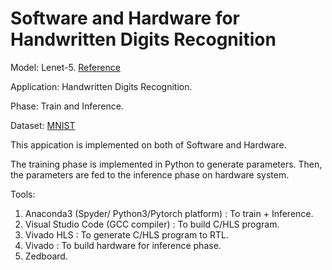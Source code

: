 # Software and Hardware for Handwritten Digits Recognition

Model:       Lenet-5.
[Reference](http://yann.lecun.com/exdb/publis/pdf/lecun-98.pdf)

Application: Handwritten Digits Recognition.

Phase:       Train and Inference.

Dataset:     [MNIST](http://yann.lecun.com/exdb/mnist/)

This appication is implemented on both of Software and Hardware.

The training phase is implemented in Python to generate parameters.
Then, the parameters are fed to the inference phase on hardware system.

Tools:
1. Anaconda3 (Spyder/ Python3/Pytorch platform)        : To train + Inference.
2. Visual Studio Code (GCC compiler)  : To build C/HLS program.
3. Vivado HLS                         : To generate C/HLS program to RTL.
4. Vivado                             : To build hardware for inference phase.
5. Zedboard.

